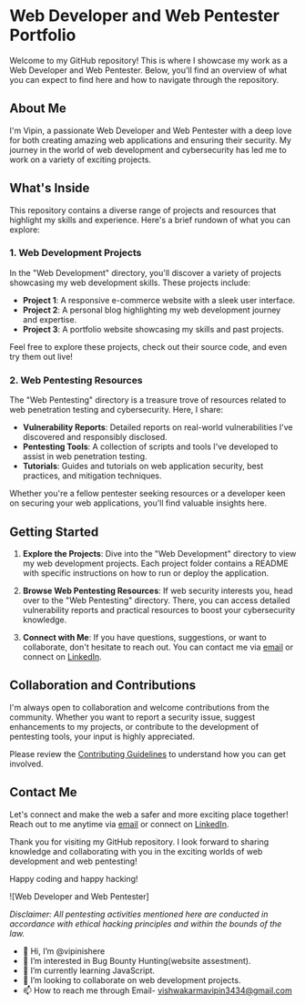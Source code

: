 # Web Developer and Web Pentester Portfolio

Welcome to my GitHub repository! This is where I showcase my work as a Web Developer and Web Pentester. Below, you'll find an overview of what you can expect to find here and how to navigate through the repository.

## About Me

I'm Vipin, a passionate Web Developer and Web Pentester with a deep love for both creating amazing web applications and ensuring their security. My journey in the world of web development and cybersecurity has led me to work on a variety of exciting projects.

## What's Inside

This repository contains a diverse range of projects and resources that highlight my skills and experience. Here's a brief rundown of what you can explore:

### 1. Web Development Projects

In the "Web Development" directory, you'll discover a variety of projects showcasing my web development skills. These projects include:

- **Project 1**: A responsive e-commerce website with a sleek user interface.
- **Project 2**: A personal blog highlighting my web development journey and expertise.
- **Project 3**: A portfolio website showcasing my skills and past projects.

Feel free to explore these projects, check out their source code, and even try them out live!

### 2. Web Pentesting Resources

The "Web Pentesting" directory is a treasure trove of resources related to web penetration testing and cybersecurity. Here, I share:

- **Vulnerability Reports**: Detailed reports on real-world vulnerabilities I've discovered and responsibly disclosed.
- **Pentesting Tools**: A collection of scripts and tools I've developed to assist in web penetration testing.
- **Tutorials**: Guides and tutorials on web application security, best practices, and mitigation techniques.

Whether you're a fellow pentester seeking resources or a developer keen on securing your web applications, you'll find valuable insights here.

## Getting Started

1. **Explore the Projects**: Dive into the "Web Development" directory to view my web development projects. Each project folder contains a README with specific instructions on how to run or deploy the application.

2. **Browse Web Pentesting Resources**: If web security interests you, head over to the "Web Pentesting" directory. There, you can access detailed vulnerability reports and practical resources to boost your cybersecurity knowledge.

3. **Connect with Me**: If you have questions, suggestions, or want to collaborate, don't hesitate to reach out. You can contact me via [email](mailto:vishwakarmavipin3434@gmail.com) or connect on [LinkedIn](https://www.linkedin.com/in/vipinishere/).

## Collaboration and Contributions

I'm always open to collaboration and welcome contributions from the community. Whether you want to report a security issue, suggest enhancements to my projects, or contribute to the development of pentesting tools, your input is highly appreciated.

Please review the [Contributing Guidelines](CONTRIBUTING.md) to understand how you can get involved.

## Contact Me

Let's connect and make the web a safer and more exciting place together! Reach out to me anytime via [email](mailto:youremail@example.com) or connect on [LinkedIn](https://www.linkedin.com/in/vipinishere).

Thank you for visiting my GitHub repository. I look forward to sharing knowledge and collaborating with you in the exciting worlds of web development and web pentesting!

Happy coding and happy hacking!

![Web Developer and Web Pentester]

*Disclaimer: All pentesting activities mentioned here are conducted in accordance with ethical hacking principles and within the bounds of the law.*

- 👋 Hi, I’m @vipinishere
- 👀 I’m interested in Bug Bounty Hunting(website assestment).
- 🌱 I’m currently learning JavaScript.
- 💞️ I’m looking to collaborate on web development projects.
- 📫 How to reach me through Email- vishwakarmavipin3434@gmail.com

<!---
vipinishere/vipinishere is a ✨ special ✨ repository because its `README.md` (this file) appears on your GitHub profile.
You can click the Preview link to take a look at your changes.
--->
